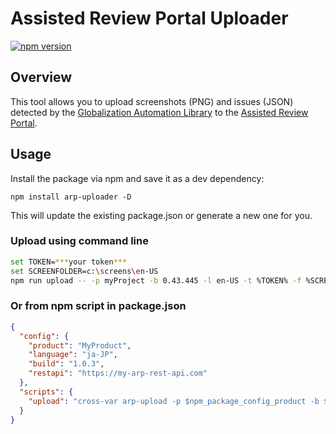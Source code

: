 # Assisted Review Portal Uploader

[![npm version](https://badge.fury.io/js/arp-uploader.svg)](https://badge.fury.io/js/arp-uploader)

## Overview

This tool allows you to upload screenshots (PNG) and issues (JSON) detected by the [Globalization Automation Library](https://www.npmjs.com/package/glob-auto-library) to the [Assisted Review Portal](https://github.com/VeritasOS/assisted-review-portal).

## Usage

Install the package via npm and save it as a dev dependency:

`npm install arp-uploader -D`

This will update the existing package.json or generate a new one for you.

### Upload using command line

```bash
set TOKEN=***your token***
set SCREENFOLDER=c:\screens\en-US
npm run upload -- -p myProject -b 0.43.445 -l en-US -t %TOKEN% -f %SCREENFOLDER%
```

### Or from npm script in package.json

```json
{
  "config": {
    "product": "MyProduct",
    "language": "ja-JP",
    "build": "1.0.3",
    "restapi": "https://my-arp-rest-api.com"
  },
  "scripts": {
    "upload": "cross-var arp-upload -p $npm_package_config_product -b $npm_package_config_build -l $npm_package_config_language -t $ARPTOKEN -r $npm_package_config_restapi -f ./screenshots/$npm_package_config_language",
  }
}
```
